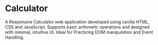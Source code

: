 # Calculator
A Responsive Calculator web application developed using vanilla HTML, CSS and JavaScript. Supports basic arithmetic operations and designed with minimal, intuitive UI. Ideal for Practicing DOM manipulation and Event Handling.
